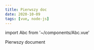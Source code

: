 ```yaml
---
title: Pierwszy doc
date: 2020-10-09
tags: [vue, node-js]
---
```


import Abc from '~/components/Abc.vue'

Pierwszy document  
<Abc />
